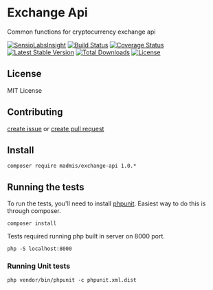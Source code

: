 # Exchange Api

Common functions for cryptocurrency exchange api

[![SensioLabsInsight][sensiolabs-insight-image]][sensiolabs-insight-link]
[![Build Status][testing-image]][testing-link]
[![Coverage Status][coverage-image]][coverage-link]
[![Latest Stable Version][stable-image]][package-link]
[![Total Downloads][downloads-image]][package-link]
[![License][license-image]][license-link]


## License

MIT License


## Contributing
[create issue](https://github.com/madmis/exchange-api/issues/new) 
or [create pull request](https://github.com/madmis/exchange-api/compare)


## Install
    
    composer require madmis/exchange-api 1.0.*

## Running the tests
To run the tests, you'll need to install [phpunit](https://phpunit.de/). 
Easiest way to do this is through composer.

    composer install

Tests required running php built in server on 8000 port.

    php -S localhost:8000

### Running Unit tests

    php vendor/bin/phpunit -c phpunit.xml.dist


[testing-link]: https://travis-ci.org/madmis/exchange-api
[testing-image]: https://travis-ci.org/madmis/exchange-api.svg?branch=master

[sensiolabs-insight-link]: https://insight.sensiolabs.com/projects/877c7e0c-85f3-4d94-b9fb-27dab723dcba
[sensiolabs-insight-image]: https://insight.sensiolabs.com/projects/877c7e0c-85f3-4d94-b9fb-27dab723dcba/mini.png

[package-link]: https://packagist.org/packages/madmis/exchange-api
[downloads-image]: https://poser.pugx.org/madmis/exchange-api/downloads
[stable-image]: https://poser.pugx.org/madmis/exchange-api/v/stable
[license-image]: https://poser.pugx.org/madmis/exchange-api/license
[license-link]: https://packagist.org/packages/madmis/exchange-api

[coverage-link]: https://coveralls.io/github/madmis/exchange-api?branch=master
[coverage-image]: https://coveralls.io/repos/github/madmis/exchange-api/badge.svg?branch=master

